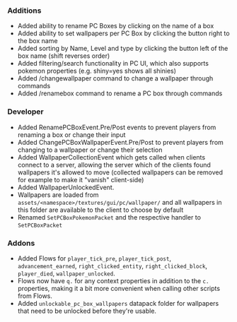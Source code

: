 ### Additions
- Added ability to rename PC Boxes by clicking on the name of a box
- Added ability to set wallpapers per PC Box by clicking the button right to the box name
- Added sorting by Name, Level and type by clicking the button left of the box name (shift reverses order)
- Added filtering/search functionality in PC UI, which also supports pokemon properties (e.g. shiny=yes shows all shinies)
- Added /changewallpaper <player> <boxNumber> <wallpaper> command to change a wallpaper through commands
- Added /renamebox <player> <boxNumber> <name> command to rename a PC box through commands

### Developer
- Added RenamePCBoxEvent.Pre/Post events to prevent players from renaming a box or change their input
- Added ChangePCBoxWallpaperEvent.Pre/Post to prevent players from changing to a wallpaper or change their selection
- Added WallpaperCollectionEvent which gets called when clients connect to a server, allowing the server which of the clients found wallpapers it's allowed to move (collected wallpapers can be removed for example to make it "vanish" client-side)
- Added WallpaperUnlockedEvent.
- Wallpapers are loaded from `assets/<namespace>/textures/gui/pc/wallpaper/` and all wallpapers in this folder are available to the client to  choose by default
- Renamed `SetPCBoxPokemonPacket` and the respective handler to `SetPCBoxPacket`

### Addons
- Added Flows for `player_tick_pre`, `player_tick_post`, `advancement_earned`, `right_clicked_entity`, `right_clicked_block`, `player_died`, `wallpaper_unlocked`.
- Flows now have `q.` for any context properties in addition to the `c.` properties, making it a bit more convenient when calling other scripts from Flows.
- Added `unlockable_pc_box_wallpapers` datapack folder for wallpapers that need to be unlocked before they're usable.